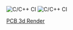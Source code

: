 
![C/C++ CI](https://github.com/mniedermaier/CybICS/workflows/C/C++%20CI/badge.svg)
![C/C++ CI](https://github.com/mniedermaier/CybICS/workflows/KiBot/badge.svg)



[PCB 3d Render](hardware/pcb/CybICS_top.png "3d top")
